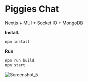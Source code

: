 # Piggies Chat
Nextjs + MUI + Socket IO + MongoDB
<br/>

<b>Install.</b>
``` bash
npm install
```
<b>Run</b>
``` bash
npm run build
npm start
```

![Screenshot_5](https://user-images.githubusercontent.com/107179122/175828697-b4efb45f-c433-4d85-b00b-91b664e9c9f5.png)
